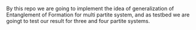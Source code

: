 By this repo we are going to implement the idea of generalization of Entanglement of Formation for multi partite system, and as testbed we are goingt to test our result for three and four partite systems.

